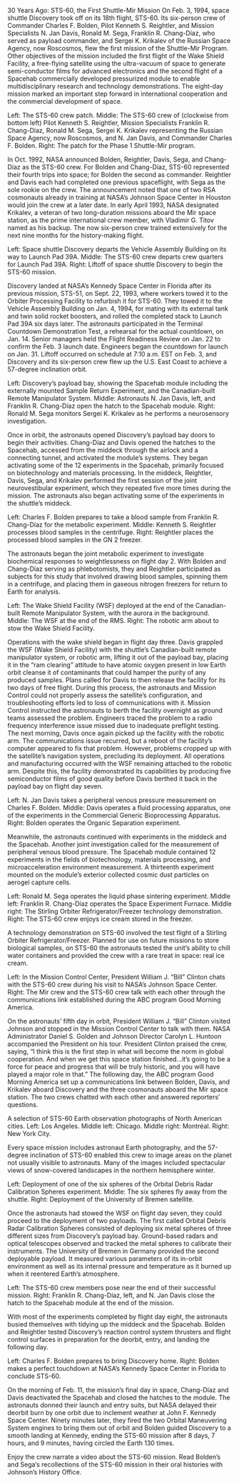 30 Years Ago: STS-60, the First Shuttle-Mir Mission 
 On Feb. 3, 1994, space shuttle Discovery took off on its 18th flight, STS-60. Its six-person crew of Commander Charles F. Bolden, Pilot Kenneth S. Reightler, and Mission Specialists N. Jan Davis, Ronald M. Sega, Franklin R. Chang-Díaz, who served as payload commander, and Sergei K. Krikalev of the Russian Space Agency, now Roscosmos, flew the first mission of the Shuttle-Mir Program. Other objectives of the mission included the first flight of the Wake Shield Facility, a free-flying satellite using the ultra-vacuum of space to generate semi-conductor films for advanced electronics and the second flight of a Spacehab commercially developed pressurized module to enable multidisciplinary research and technology demonstrations. The eight-day mission marked an important step forward in international cooperation and the commercial development of space.



Left: The STS-60 crew patch. Middle: The STS-60 crew of (clockwise from bottom left) Pilot Kenneth S. Reightler, Mission Specialists Franklin R. Chang-Díaz, Ronald M. Sega, Sergei K. Krikalev representing the Russian Space Agency, now Roscosmos, and N. Jan Davis, and Commander Charles F. Bolden. Right: The patch for the Phase 1 Shuttle-Mir program.

In Oct. 1992, NASA announced Bolden, Reightler, Davis, Sega, and Chang-Díaz as the STS-60 crew. For Bolden and Chang-Díaz, STS-60 represented their fourth trips into space; for Bolden the second as commander. Reightler and Davis each had completed one previous spaceflight, with Sega as the sole rookie on the crew. The announcement noted that one of two RSA cosmonauts already in training at NASA’s Johnson Space Center in Houston would join the crew at a later date. In early April 1993, NASA designated Krikalev, a veteran of two long-duration missions aboard the Mir space station, as the prime international crew member, with Vladimir G. Titov named as his backup. The now six-person crew trained extensively for the next nine months for the history-making flight.



Left: Space shuttle Discovery departs the Vehicle Assembly Building on its way to Launch Pad 39A. Middle: The STS-60 crew departs crew quarters for Launch Pad 39A. Right: Liftoff of space shuttle Discovery to begin the STS-60 mission.

Discovery landed at NASA’s Kennedy Space Center in Florida after its previous mission, STS-51, on Sept. 22, 1993, where workers towed it to the Orbiter Processing Facility to refurbish it for STS-60. They towed it to the Vehicle Assembly Building on Jan. 4, 1994, for mating with its external tank and twin solid rocket boosters, and rolled the completed stack to Launch Pad 39A six days later. The astronauts participated in the Terminal Countdown Demonstration Test, a rehearsal for the actual countdown, on Jan. 14. Senior managers held the Flight Readiness Review on Jan. 22 to confirm the Feb. 3 launch date. Engineers began the countdown for launch on Jan. 31. Liftoff occurred on schedule at 7:10 a.m. EST on Feb. 3, and Discovery and its six-person crew flew up the U.S. East Coast to achieve a 57-degree inclination orbit.



Left: Discovery’s payload bay, showing the Spacehab module including the externally mounted Sample Return Experiment, and the Canadian-built Remote Manipulator System. Middle: Astronauts N. Jan Davis, left, and Franklin R. Chang-Díaz open the hatch to the Spacehab module. Right: Ronald M. Sega monitors Sergei K. Krikalev as he performs a neurosensory investigation.

Once in orbit, the astronauts opened Discovery’s payload bay doors to begin their activities. Chang-Díaz and Davis opened the hatches to the Spacehab, accessed from the middeck through the airlock and a connecting tunnel, and activated the module’s systems. They began activating some of the 12 experiments in the Spacehab, primarily focused on biotechnology and materials processing. In the middeck, Reightler, Davis, Sega, and Krikalev performed the first session of the joint neurovestibular experiment, which they repeated five more times during the mission. The astronauts also began activating some of the experiments in the shuttle’s middeck.



Left: Charles F. Bolden prepares to take a blood sample from Franklin R. Chang-Díaz for the metabolic experiment. Middle: Kenneth S. Reightler processes blood samples in the centrifuge. Right: Reightler places the processed blood samples in the GN 2 freezer.

The astronauts began the joint metabolic experiment to investigate biochemical responses to weightlessness on flight day 2. With Bolden and Chang-Díaz serving as phlebotomists, they and Reightler participated as subjects for this study that involved drawing blood samples, spinning them in a centrifuge, and placing them in gaseous nitrogen freezers for return to Earth for analysis.



Left: The Wake Shield Facility (WSF) deployed at the end of the Canadian-built Remote Manipulator System, with the aurora in the background. Middle: The WSF at the end of the RMS. Right: The robotic arm about to stow the Wake Shield Facility.

Operations with the wake shield began in flight day three. Davis grappled the WSF (Wake Shield Facility) with the shuttle’s Canadian-built remote manipulator system, or robotic arm, lifting it out of the payload bay, placing it in the “ram clearing” attitude to have atomic oxygen present in low Earth orbit cleanse it of contaminants that could hamper the purity of any produced samples. Plans called for Davis to then release the facility for its two days of free flight. During this process, the astronauts and Mission Control could not properly assess the satellite’s configuration, and troubleshooting efforts led to loss of communications with it. Mission Control instructed the astronauts to berth the facility overnight as ground teams assessed the problem. Engineers traced the problem to a radio frequency interference issue missed due to inadequate preflight testing. The next morning, Davis once again picked up the facility with the robotic arm. The communications issue recurred, but a reboot of the facility’s computer appeared to fix that problem. However, problems cropped up with the satellite’s navigation system, precluding its deployment. All operations and manufacturing occurred with the WSF remaining attached to the robotic arm. Despite this, the facility demonstrated its capabilities by producing five semiconductor films of good quality before Davis berthed it back in the payload bay on flight day seven.



Left: N. Jan Davis takes a peripheral venous pressure measurement on Charles F. Bolden. Middle: Davis operates a fluid processing apparatus, one of the experiments in the Commercial Generic Bioprocessing Apparatus. Right: Bolden operates the Organic Separation experiment.

Meanwhile, the astronauts continued with experiments in the middeck and the Spacehab. Another joint investigation called for the measurement of peripheral venous blood pressure. The Spacehab module contained 12 experiments in the fields of biotechnology, materials processing, and microacceleration environment measurement. A thirteenth experiment mounted on the module’s exterior collected cosmic dust particles on aerogel capture cells.



Left: Ronald M. Sega operates the liquid phase sintering experiment. Middle left: Franklin R. Chang-Díaz operates the Space Experiment Furnace. Middle right: The Stirling Orbiter Refrigerator/Freezer technology demonstration. Right: The STS-60 crew enjoys ice cream stored in the freezer.

A technology demonstration on STS-60 involved the test flight of a Stirling Orbiter Refrigerator/Freezer. Planned for use on future missions to store biological samples, on STS-60 the astronauts tested the unit’s ability to chill water containers and provided the crew with a rare treat in space: real ice cream.



Left: In the Mission Control Center, President William J. “Bill” Clinton chats with the STS-60 crew during his visit to NASA’s Johnson Space Center. Right: The Mir crew and the STS-60 crew talk with each other through the communications link established during the ABC program Good Morning America.

On the astronauts’ fifth day in orbit, President William J. “Bill” Clinton visited Johnson and stopped in the Mission Control Center to talk with them. NASA Administrator Daniel S. Golden and Johnson Director Carolyn L. Huntoon accompanied the President on his tour. President Clinton praised the crew, saying, “I think this is the first step in what will become the norm in global cooperation. And when we get this space station finished…it’s going to be a force for peace and progress that will be truly historic, and you will have played a major role in that.” The following day, the ABC program Good Morning America set up a communications link between Bolden, Davis, and Krikalev aboard Discovery and the three cosmonauts aboard the Mir space station. The two crews chatted with each other and answered reporters’ questions.



A selection of STS-60 Earth observation photographs of North American cities. Left: Los Angeles. Middle left: Chicago. Middle right: Montréal. Right: New York City.

Every space mission includes astronaut Earth photography, and the 57-degree inclination of STS-60 enabled this crew to image areas on the planet not usually visible to astronauts. Many of the images included spectacular views of snow-covered landscapes in the northern hemisphere winter.



Left: Deployment of one of the six spheres of the Orbital Debris Radar Calibration Spheres experiment. Middle: The six spheres fly away from the shuttle. Right: Deployment of the University of Bremen satellite.

Once the astronauts had stowed the WSF on flight day seven, they could proceed to the deployment of two payloads. The first called Orbital Debris Radar Calibration Spheres consisted of deploying six metal spheres of three different sizes from Discovery’s payload bay. Ground-based radars and optical telescopes observed and tracked the metal spheres to calibrate their instruments. The University of Bremen in Germany provided the second deployable payload. It measured various parameters of its in-orbit environment as well as its internal pressure and temperature as it burned up when it reentered Earth’s atmosphere.



Left: The STS-60 crew members pose near the end of their successful mission. Right: Franklin R. Chang-Díaz, left, and N. Jan Davis close the hatch to the Spacehab module at the end of the mission.

With most of the experiments completed by flight day eight, the astronauts busied themselves with tidying up the middeck and the Spacehab. Bolden and Reightler tested Discovery’s reaction control system thrusters and flight control surfaces in preparation for the deorbit, entry, and landing the following day.



Left: Charles F. Bolden prepares to bring Discovery home. Right: Bolden makes a perfect touchdown at NASA’s Kennedy Space Center in Florida to conclude STS-60.

On the morning of Feb. 11, the mission’s final day in space, Chang-Díaz and Davis deactivated the Spacehab and closed the hatches to the module. The astronauts donned their launch and entry suits, but NASA delayed their deorbit burn by one orbit due to inclement weather at John F. Kennedy Space Center. Ninety minutes later, they fired the two Orbital Maneuvering System engines to bring them out of orbit and Bolden guided Discovery to a smooth landing at Kennedy, ending the STS-60 mission after 8 days, 7 hours, and 9 minutes, having circled the Earth 130 times.

Enjoy the crew narrate a video about the STS-60 mission. Read Bolden’s and Sega‘s recollections of the STS-60 mission in their oral histories with Johnson’s History Office.